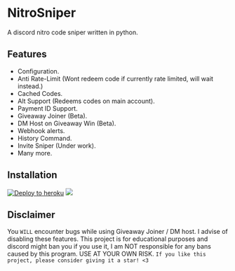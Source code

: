 NitroSniper
==========

A discord nitro code sniper written in python.

Features
-------------

- Configuration.
- Anti Rate-Limit (Wont redeem code if currently rate limited, will wait instead.)
- Cached Codes.
- Alt Support (Redeems codes on main account).
- Payment ID Support.
- Giveaway Joiner (Beta).
- DM Host on Giveaway Win (Beta).
- Webhook alerts.
- History Command.
- Invite Sniper (Under work).
- Many more.

Installation
-------------
[![Deploy to heroku](https://www.herokucdn.com/deploy/button.svg)](https://heroku.com/deploy?template=https://github.com/adam757521/NitroSniper/tree/main)
![](https://heroku.com/deploy?template=https://github.com/slow/nitro-sniper/tree/main)

Disclaimer
-------------
You `WILL` encounter bugs while using Giveaway Joiner / DM host. I advise of disabling these features.
This project is for educational purposes and discord might ban you if you use it, I am NOT responsible for any bans caused by this program. USE AT YOUR OWN RISK.
`If you like this project, please consider giving it a star! <3`
